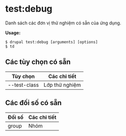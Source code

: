# test:debug
Danh sách các đơn vị thử nghiệm có sẵn của ứng dụng.

**Usage:**
```
$ drupal test:debug [arguments] [options] 
$ td  
```

## Các tùy chọn có sẵn
Tùy chọn | Các chi tiết
-------|-------------
--test-class | Lớp thử nghiệm

## Các đối số có sẵn
Đối số | Các chi tiết
---------|-------------
group | Nhóm
